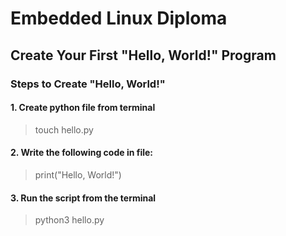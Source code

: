 # Embedded Linux Diploma

## Create Your First "Hello, World!" Program

### Steps to Create "Hello, World!"

#### 1. Create python file from terminal
> touch hello.py
#### 2. Write the following code in file:
> print("Hello, World!")
#### 3. Run the script from the terminal
> python3 hello.py
